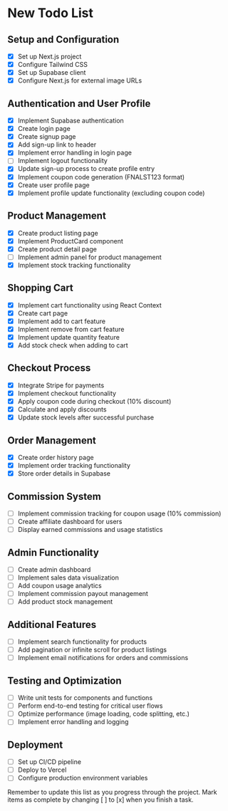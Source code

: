 # New Todo List

## Setup and Configuration
- [x] Set up Next.js project
- [x] Configure Tailwind CSS
- [x] Set up Supabase client
- [x] Configure Next.js for external image URLs

## Authentication and User Profile
- [x] Implement Supabase authentication
- [x] Create login page
- [x] Create signup page
- [x] Add sign-up link to header
- [x] Implement error handling in login page
- [ ] Implement logout functionality
- [x] Update sign-up process to create profile entry
- [x] Implement coupon code generation (FNALST123 format)
- [x] Create user profile page
- [x] Implement profile update functionality (excluding coupon code)

## Product Management
- [x] Create product listing page
- [x] Implement ProductCard component
- [x] Create product detail page
- [ ] Implement admin panel for product management
- [x] Implement stock tracking functionality

## Shopping Cart
- [x] Implement cart functionality using React Context
- [x] Create cart page
- [x] Implement add to cart feature
- [x] Implement remove from cart feature
- [x] Implement update quantity feature
- [x] Add stock check when adding to cart

## Checkout Process
- [x] Integrate Stripe for payments
- [x] Implement checkout functionality
- [x] Apply coupon code during checkout (10% discount)
- [x] Calculate and apply discounts
- [x] Update stock levels after successful purchase

## Order Management
- [x] Create order history page
- [x] Implement order tracking functionality
- [x] Store order details in Supabase

## Commission System
- [ ] Implement commission tracking for coupon usage (10% commission)
- [ ] Create affiliate dashboard for users
- [ ] Display earned commissions and usage statistics

## Admin Functionality
- [ ] Create admin dashboard
- [ ] Implement sales data visualization
- [ ] Add coupon usage analytics
- [ ] Implement commission payout management
- [ ] Add product stock management

## Additional Features
- [ ] Implement search functionality for products
- [ ] Add pagination or infinite scroll for product listings
- [ ] Implement email notifications for orders and commissions

## Testing and Optimization
- [ ] Write unit tests for components and functions
- [ ] Perform end-to-end testing for critical user flows
- [ ] Optimize performance (image loading, code splitting, etc.)
- [ ] Implement error handling and logging

## Deployment
- [ ] Set up CI/CD pipeline
- [ ] Deploy to Vercel
- [ ] Configure production environment variables

Remember to update this list as you progress through the project. Mark items as complete by changing [ ] to [x] when you finish a task.
